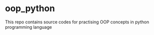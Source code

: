 # oop_python
This repo contains source codes for practising OOP concepts in python programming language
